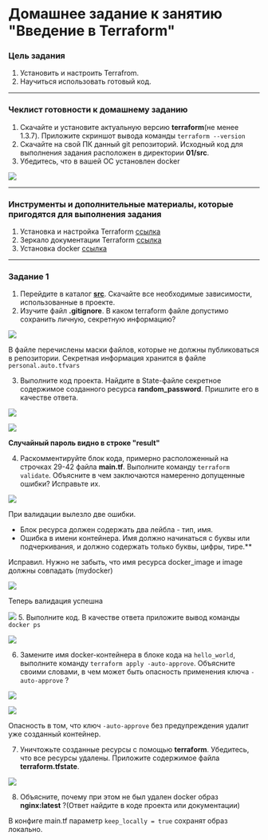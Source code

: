 # Домашнее задание к занятию "Введение в Terraform"

### Цель задания

1. Установить и настроить Terrafrom.
2. Научиться использовать готовый код.

------

### Чеклист готовности к домашнему заданию

1. Скачайте и установите актуальную версию **terraform**(не менее 1.3.7). Приложите скриншот вывода команды ```terraform --version```
2. Скачайте на свой ПК данный git репозиторий. Исходный код для выполнения задания расположен в директории **01/src**.
3. Убедитесь, что в вашей ОС установлен docker

![](images1/versions.png)

------

### Инструменты и дополнительные материалы, которые пригодятся для выполнения задания

1. Установка и настройка Terraform  [ссылка](https://cloud.yandex.ru/docs/tutorials/infrastructure-management/terraform-quickstart#from-yc-mirror)
2. Зеркало документации Terraform  [ссылка](https://registry.tfpla.net/browse/providers) 
3. Установка docker [ссылка](https://docs.docker.com/engine/install/ubuntu/) 
------

### Задание 1

1. Перейдите в каталог [**src**](https://github.com/netology-code/ter-homeworks/tree/main/01/src). Скачайте все необходимые зависимости, использованные в проекте. 
2. Изучите файл **.gitignore**. В каком terraform файле допустимо сохранить личную, секретную информацию?

![](images1/ignore.png)

В файле перечислены маски файлов, которые не должны публиковаться в репозитории. Секретная информация хранится в файле `personal.auto.tfvars`

3. Выполните код проекта. Найдите  в State-файле секретное содержимое созданного ресурса **random_password**. Пришлите его в качестве ответа.

![](images1/ter_apply.png)

![](images1/ter_state.png)

**Случайный пароль видно в строке "result"**

4. Раскомментируйте блок кода, примерно расположенный на строчках 29-42 файла **main.tf**.
Выполните команду ```terraform validate```. Объясните в чем заключаются намеренно допущенные ошибки? Исправьте их.

![](images1/ter_val1.png)

При валидации вылезло две ошибки. 
* Блок ресурса должен содержать два лейбла - тип, имя. 
* Ошибка в имени контейнера. Имя должно начинаться с буквы или подчеркивания, и должно содержать только буквы, цифры, тире.** 

Исправил. Нужно не забыть, что имя ресурса docker_image и image должны совпадать (mydocker)

![](images1/main_corr.png)

Теперь валидация успешна

![](images1/ter_val2.png)
5. Выполните код. В качестве ответа приложите вывод команды ```docker ps```

![](images1/docker_ps.png)

6. Замените имя docker-контейнера в блоке кода на ```hello_world```, выполните команду ```terraform apply -auto-approve```.
Объясните своими словами, в чем может быть опасность применения ключа  ```-auto-approve``` ? 

![](images1/hello.png)

![](images1/docker_ps1.png)

Опасность в том, что ключ  ```-auto-approve``` без предупреждения удалит уже созданный контейнер.

7. Уничтожьте созданные ресурсы с помощью **terraform**. Убедитесь, что все ресурсы удалены. Приложите содержимое файла **terraform.tfstate**. 

![](images1/destroy.png)

8. Объясните, почему при этом не был удален docker образ **nginx:latest** ?(Ответ найдите в коде проекта или документации)

В конфиге main.tf параметр `keep_locally = true`  сохранят образ локально.  


